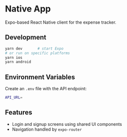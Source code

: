 # Native App

Expo-based React Native client for the expense tracker.

## Development

```bash
yarn dev       # start Expo
# or run on specific platforms
yarn ios
yarn android
```

## Environment Variables

Create an `.env` file with the API endpoint:

```bash
API_URL=
```

## Features

- Login and signup screens using shared UI components
- Navigation handled by `expo-router`
